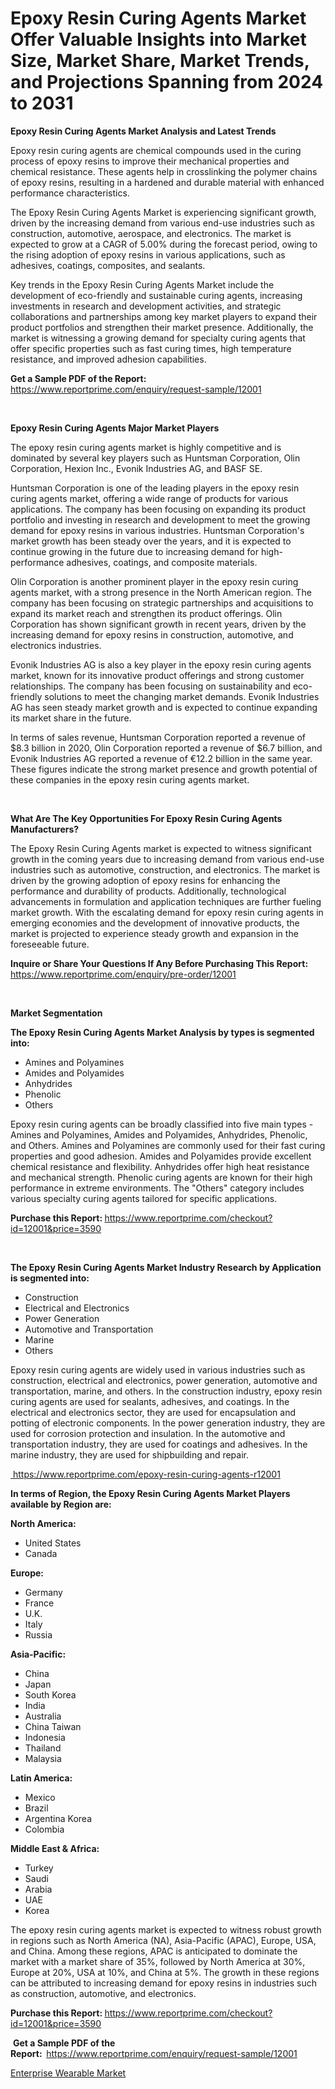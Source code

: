 <p><h1>Epoxy Resin Curing Agents Market Offer Valuable Insights into Market Size, Market Share, Market Trends, and Projections Spanning from 2024 to 2031</h1></p><p><strong>Epoxy Resin Curing Agents Market Analysis and Latest Trends</strong></p>
<p><p>Epoxy resin curing agents are chemical compounds used in the curing process of epoxy resins to improve their mechanical properties and chemical resistance. These agents help in crosslinking the polymer chains of epoxy resins, resulting in a hardened and durable material with enhanced performance characteristics.</p><p>The Epoxy Resin Curing Agents Market is experiencing significant growth, driven by the increasing demand from various end-use industries such as construction, automotive, aerospace, and electronics. The market is expected to grow at a CAGR of 5.00% during the forecast period, owing to the rising adoption of epoxy resins in various applications, such as adhesives, coatings, composites, and sealants.</p><p>Key trends in the Epoxy Resin Curing Agents Market include the development of eco-friendly and sustainable curing agents, increasing investments in research and development activities, and strategic collaborations and partnerships among key market players to expand their product portfolios and strengthen their market presence. Additionally, the market is witnessing a growing demand for specialty curing agents that offer specific properties such as fast curing times, high temperature resistance, and improved adhesion capabilities.</p></p>
<p><strong>Get a Sample PDF of the Report:&nbsp;</strong> <a href="https://www.reportprime.com/enquiry/request-sample/12001">https://www.reportprime.com/enquiry/request-sample/12001</a></p>
<p>&nbsp;</p>
<p><strong>Epoxy Resin Curing Agents Major Market Players</strong></p>
<p><p>The epoxy resin curing agents market is highly competitive and is dominated by several key players such as Huntsman Corporation, Olin Corporation, Hexion Inc., Evonik Industries AG, and BASF SE.</p><p>Huntsman Corporation is one of the leading players in the epoxy resin curing agents market, offering a wide range of products for various applications. The company has been focusing on expanding its product portfolio and investing in research and development to meet the growing demand for epoxy resins in various industries. Huntsman Corporation's market growth has been steady over the years, and it is expected to continue growing in the future due to increasing demand for high-performance adhesives, coatings, and composite materials.</p><p>Olin Corporation is another prominent player in the epoxy resin curing agents market, with a strong presence in the North American region. The company has been focusing on strategic partnerships and acquisitions to expand its market reach and strengthen its product offerings. Olin Corporation has shown significant growth in recent years, driven by the increasing demand for epoxy resins in construction, automotive, and electronics industries.</p><p>Evonik Industries AG is also a key player in the epoxy resin curing agents market, known for its innovative product offerings and strong customer relationships. The company has been focusing on sustainability and eco-friendly solutions to meet the changing market demands. Evonik Industries AG has seen steady market growth and is expected to continue expanding its market share in the future.</p><p>In terms of sales revenue, Huntsman Corporation reported a revenue of $8.3 billion in 2020, Olin Corporation reported a revenue of $6.7 billion, and Evonik Industries AG reported a revenue of €12.2 billion in the same year. These figures indicate the strong market presence and growth potential of these companies in the epoxy resin curing agents market.</p></p>
<p>&nbsp;</p>
<p><strong>What Are The Key Opportunities For Epoxy Resin Curing Agents Manufacturers?</strong></p>
<p><p>The Epoxy Resin Curing Agents market is expected to witness significant growth in the coming years due to increasing demand from various end-use industries such as automotive, construction, and electronics. The market is driven by the growing adoption of epoxy resins for enhancing the performance and durability of products. Additionally, technological advancements in formulation and application techniques are further fueling market growth. With the escalating demand for epoxy resin curing agents in emerging economies and the development of innovative products, the market is projected to experience steady growth and expansion in the foreseeable future.</p></p>
<p><strong>Inquire or Share Your Questions If Any Before Purchasing This Report:</strong> <a href="https://www.reportprime.com/enquiry/pre-order/12001">https://www.reportprime.com/enquiry/pre-order/12001</a></p>
<p>&nbsp;</p>
<p><strong>Market Segmentation</strong></p>
<p><strong>The Epoxy Resin Curing Agents Market Analysis by types is segmented into:</strong></p>
<p><ul><li>Amines and Polyamines</li><li>Amides and Polyamides</li><li>Anhydrides</li><li>Phenolic</li><li>Others</li></ul></p>
<p><p>Epoxy resin curing agents can be broadly classified into five main types - Amines and Polyamines, Amides and Polyamides, Anhydrides, Phenolic, and Others. Amines and Polyamines are commonly used for their fast curing properties and good adhesion. Amides and Polyamides provide excellent chemical resistance and flexibility. Anhydrides offer high heat resistance and mechanical strength. Phenolic curing agents are known for their high performance in extreme environments. The "Others" category includes various specialty curing agents tailored for specific applications.</p></p>
<p><strong>Purchase this Report:&nbsp;</strong><a href="https://www.reportprime.com/checkout?id=12001&price=3590">https://www.reportprime.com/checkout?id=12001&price=3590</a></p>
<p>&nbsp;</p>
<p><strong>The Epoxy Resin Curing Agents Market Industry Research by Application is segmented into:</strong></p>
<p><ul><li>Construction</li><li>Electrical and Electronics</li><li>Power Generation</li><li>Automotive and Transportation</li><li>Marine</li><li>Others</li></ul></p>
<p><p>Epoxy resin curing agents are widely used in various industries such as construction, electrical and electronics, power generation, automotive and transportation, marine, and others. In the construction industry, epoxy resin curing agents are used for sealants, adhesives, and coatings. In the electrical and electronics sector, they are used for encapsulation and potting of electronic components. In the power generation industry, they are used for corrosion protection and insulation. In the automotive and transportation industry, they are used for coatings and adhesives. In the marine industry, they are used for shipbuilding and repair.</p></p>
<p><a href="https://www.reportprime.com/epoxy-resin-curing-agents-r12001">&nbsp;https://www.reportprime.com/epoxy-resin-curing-agents-r12001</a></p>
<p><strong>In terms of Region, the Epoxy Resin Curing Agents Market Players available by Region are:</strong></p>
<p>
    <p> <strong> North America: </strong>
        <ul>
            <li>United States</li>
            <li>Canada</li>
        </ul>
        </p> 
    <p> <strong> Europe: </strong>
        <ul>
            <li>Germany</li>
            <li>France</li>
            <li>U.K.</li>
            <li>Italy</li>
            <li>Russia</li>
        </ul>
        </p> 
    <p> <strong> Asia-Pacific: </strong>
        <ul>
            <li>China</li>
            <li>Japan</li>
            <li>South Korea</li>
            <li>India</li>
            <li>Australia</li>
            <li>China Taiwan</li>
            <li>Indonesia</li>
            <li>Thailand</li>
            <li>Malaysia</li>
        </ul>
        </p> 
    <p> <strong> Latin America: </strong>
        <ul>
            <li>Mexico</li>
            <li>Brazil</li>
            <li>Argentina Korea</li>
            <li>Colombia</li>
        </ul>
        </p> 
    <p> <strong> Middle East & Africa: </strong>
        <ul>
            <li>Turkey</li>
            <li>Saudi</li>
            <li>Arabia</li>
            <li>UAE</li>
            <li>Korea</li>
        </ul>
    </p>
    </p>
<p><p>The epoxy resin curing agents market is expected to witness robust growth in regions such as North America (NA), Asia-Pacific (APAC), Europe, USA, and China. Among these regions, APAC is anticipated to dominate the market with a market share of 35%, followed by North America at 30%, Europe at 20%, USA at 10%, and China at 5%. The growth in these regions can be attributed to increasing demand for epoxy resins in industries such as construction, automotive, and electronics.</p></p>
<p><strong>Purchase this Report: </strong><a href="https://www.reportprime.com/checkout?id=12001&price=3590">https://www.reportprime.com/checkout?id=12001&price=3590</a></p>
<p>&nbsp;<strong>Get a Sample PDF of the Report:&nbsp;&nbsp;</strong><a href="https://www.reportprime.com/enquiry/request-sample/12001">https://www.reportprime.com/enquiry/request-sample/12001</a></p>
<p><strong></strong></p>
<p><p><a href="https://view.publitas.com/reportprime-1/enterprise-wearable-market-competitive-analysis-market-trends-and-forecast-to-2031/">Enterprise Wearable Market</a></p></p>